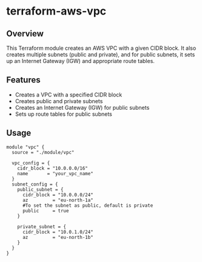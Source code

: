 # terraform-aws-vpc

## Overview

This Terraform module creates an AWS VPC with a given CIDR block. It also creates multiple subnets (public and private), and for public subnets, it sets up an Internet Gateway (IGW) and appropriate route tables.

## Features

- Creates a VPC with a specified CIDR block
- Creates public and private subnets
- Creates an Internet Gateway (IGW) for public subnets
- Sets up route tables for public subnets

## Usage
```
module "vpc" {
  source = "./module/vpc"

  vpc_config = {
    cidr_block = "10.0.0.0/16"
    name       = "your_vpc_name"
  }
  subnet_config = {
    public_subnet = {
      cidr_block = "10.0.0.0/24"
      az         = "eu-north-1a"
      #To set the subnet as public, default is private
      public     = true
    }

    private_subnet = {
      cidr_block = "10.0.1.0/24"
      az         = "eu-north-1b"
    }
  }
}
```